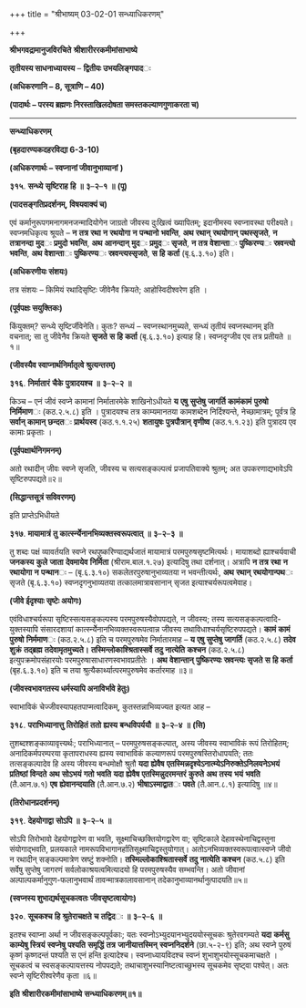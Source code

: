 +++
title = "श्रीभाष्यम् 03-02-01 सन्ध्याधिकरणम्"

+++


**श्रीभगवद्रामानुजविरचिते** **श्रीशारीररकमीमांसाभाष्ये**

**तृतीयस्य साधनाध्यायस्य** – **द्वितीयः उभयलिङ्गपाद**ः

**(अधिकरणानि – 8, सूत्राणि – 40)**

**(पादार्थः – परस्य ब्रह्मणः निरस्ताखिलदोषता समस्तकल्याणगुणाकरता च)**

****

**सन्ध्याधिकरणम्**

**(बृहदारण्यकदहरविद्या 6-3-10)**

**(अधिकरणार्थः – स्वप्नानां जीवानुभाव्यानां** **)**

**३१५**. **सन्ध्ये** **सृष्टिराह** **हि** **॥** **३**–**२**–**१** **॥** **(पू)**

**(पादसङ्गतिप्रदर्शनम्, विषयवाक्यं च)**

एवं कर्मानुरूपगमनागमनजन्मादियोगेन जाग्रतो जीवस्य दुःखित्वं ख्यापितम्; इदानीमस्य स्वप्नावस्था परीक्ष्यते। स्वप्नमधिकृत्य श्रूयते – **न** **तत्र** **रथा** **न** **रथयोगा** **न** **पन्थानो** **भवन्ति**, **अथ** **रथान्** **रथयोगान्** **पथस्सृजते**, **न** **तत्रानन्दा** **मुद**ः **प्रमुदो** **भवन्ति**, **अथ** **आनन्दान्** **मुद**ः **प्रमुद**ः **सृजते**, **न** **तत्र** **वेशान्ता**ः **पुष्किरण्य**ः **स्रवन्त्यो** **भवन्ति**, **अथ** **वेशान्ता**ः **पुष्किरण्य**ः **स्रवन्त्यस्सृजते**, **स** **हि** **कर्ता** (बृ.६.३.१०) इति।

**(अधिकरणीयः संशयः)**

तत्र संशयः – किमियं रथादिसृष्टिः जीवेनैव क्रियते; आहोस्विदीश्वरेण इति ।

**(पूर्वपक्षः सयुक्तिकः)**

किंयुक्तम्? सन्ध्ये सृष्टिर्जीवेनेति। कुतः? सन्ध्यं – स्वप्नस्थानमुच्यते, सन्ध्यं तृतीयं स्वप्नस्थानम् इति वचनात्; सा तु जीवेनैव क्रियते **सृजते** **स** **हि** **कर्ता** (बृ.६.३.१०) इत्याह हि। स्वप्नदृग्जीव एव तत्र प्रतीयते ॥१॥

**(जीवस्यैव स्वाप्नार्थनिर्मातृत्वे श्रुत्यन्तरम्)**

**३१६**. **निर्मातारं** **चैके** **पुत्रादयश्च** **॥** **३**–**२**–**२** **॥**

किञ्च – एनं जीवं स्वप्ने कामानां निर्मातारमेके शाखिनोऽधीयते **य** **एषु** **सुप्तेषु** **जागर्ति** **कामंकामं** **पुरुषो** **निर्मिमाण**ः (कठ.२.५.८) इति । पुत्रादयश्च तत्र काम्यमानतया कामशब्देन निर्दिश्यन्ते, नेच्छामात्रम्; पूर्वत्र हि **सर्वान्** **कामान्** **छन्दत**ः **प्रार्थयस्व** (कठ.१.१.२५) **शतायुषः** **पुत्रपौत्रान्** **वृणीष्व** (कठ.१.१.२३) इति पुत्रादय एव कामाः प्रकृताः ।

**(पूर्वपक्षार्थनिगमनम्)**

अतो रथादीन् जीवः स्वप्ने सृजति, जीवस्य च सत्यसङ्कल्पत्वं प्रजापतिवाक्ये श्रुतम्; अत उपकरणाद्यभावेऽपि सृष्टिरुपपद्यते॥२॥

**(सिद्धान्तसूत्रं सविवरणम्)**

इति प्राप्तेऽभिधीयते

**३१७**. **मायामात्रं** **तु** **कार्त्स्न्येेनानभिव्यक्तस्वरूपत्वात्** **॥** **३**–**२**–**३** **॥**

तु शब्दः पक्षं व्यावर्तयति स्वप्ने रथपुष्करिण्याद्यर्थजातं मायामात्रं परमपुरुषसृष्टमित्यर्थः। मायाशब्दो ह्याश्चर्यवाची **जनकस्य** **कुले** **जाता** **देवमायेव** **निर्मिता** (श्रीराम.बाल.१.२७) इत्यादिषु तथा दर्शनात्। अत्रापि **न** **तत्र** **रथा** **न** **रथायोगा** **न** **पन्थान**ः – (बृ.६.३.१०) सकलेतरपुरुषानुभाव्यतया न भवन्तीत्यर्थः,
**अथ** **रथान्** **रथयोगान्पथ**ः सृजते (बृ.६.३.१०) स्वप्नदृगनुभाव्यतया तत्कालमात्रावसानान् सृजत इत्याश्चर्यरूपत्वमेवाह।

**(जीवे ईदृश्याः सृष्टेः अयोगः)**

एवंविधाश्चर्यरूपा सृष्टिस्सत्यसङ्कल्पस्य परमपुरुषस्यैवोपपद्यते, न जीवस्य; तस्य सत्यसङ्कल्पत्वादि-युक्तस्यापि संसारदशायां कार्त्स्न्येेनानभिव्यक्तस्वरूपत्वान्न जीवस्य तथाविधाश्चर्यसृष्टिरुपपद्यते। **कामं** **कामं** **पुरुषो** **निर्ममाण**ः (कठ.२.५.८) इति च परमपुरुषमेव निर्मातारमाह – **य** **एषु** **सुप्तेषु** **जागर्ति** (कठ.२.५.८) **तदेव** **शुक्रं** **तद्ब्रह्म** **तदेवामृतमुच्यते।** **तस्मिन्लोकाश्श्रितास्सर्वे** **तदु** **नात्येति** **कश्चन** (कठ.२.५.८) इत्युपक्रमोपसंहारयोः परमपुरुषासाधारणस्वभावप्रतीतेः । **अथ** **वेशान्तान्** **पुष्किरण्यः** **स्रवन्त्यः** **सृजते** **स** **हि** **कर्ता** (बृह.६.३.१०) इति च तया श्रुत्यैकार्थ्यात्परमपुरुषमेव कर्तारमाह ॥३॥

**(जीवस्वभावगतस्य धर्मस्यापि अनाविर्भावे हेतुः)**

स्वाभाविकं चेज्जीवस्यापहतपाप्मत्वादिकम्, कुतस्तन्नाभिव्यज्यत इत्यत आह –

**३१८**. **पराभिध्यानात्तु** **तिरोहितं** **ततो** **ह्यस्य** **बन्धविपर्ययौ** **॥** **३**–**२**–**४** **॥** **(सि)**

तुशब्दश्शङ्काव्यावृत्त्यर्थः; पराभिध्यानात् – परमपुरुषसङ्कल्पात्, अस्य जीवस्य स्वाभाविकं रूपं तिरोहितम्; अनादिकर्मपरम्परया कृतापराधस्य ह्यस्य स्वाभाविकं कल्याणरूपं परमपुरुषस्तिरोधापयति; ततः तत्सङ्कल्पादेव हि अस्य जीवस्य बन्धमोक्षौ श्रुतौ **यदा** **ह्येवैष** **एतस्मिन्नदृश्येऽनात्म्येऽनिरुक्तेऽनिलयनेऽभयं** **प्रतिष्ठां** **विन्दते** **अथ** **सोऽभयं** **गतो** **भवति** **यदा** **ह्येवैष** **एतस्मिन्नुदरमन्तरं** **कुरुते** **अथ** **तस्य** **भयं** **भवति** (तै.आन.७.१) **एष** **ह्येवानन्दयाति** (तै.आन.७.२) **भीषाऽस्माद्वात**ः **पवते** (तै.आन.८.१) इत्यादिषु ॥४॥

**(तिरोधानप्रदर्शनम्)**

**३१९**. **देहयोगाद्वा** **सोऽपि** **॥** **३**–**२**–**५** **॥**

सोऽपि तिरोभावो देहयोगद्वारेण वा भवति, सूक्ष्माचिच्छक्तियोगद्वारेण वा; सृष्टिकाले देहावस्थेनाचिद्वस्तुना संयोगाद्भवति, प्रलयकाले नामरूपविभागानर्हातिसूक्ष्माचिद्वस्तुयोगात्। अतोऽनभिव्यक्तस्वरूपत्वात्स्वप्ने जीवो न रथादीन् सङ्कल्पमात्रेण स्रष्टुं शक्नोति। **तस्मिल्लोकाश्श्रितास्सर्वे** **तदु** **नात्येति** **कश्चन** (कठ.५.८) इति सर्वेषु सुप्तेषु जागरणं सर्वलोकाश्रयत्वमित्यादयो हि परमपुरुषस्यैव सम्भवन्ति। अतो जीवानां अल्पाल्पकर्मानुगुण-फलानुभवार्थं तावन्मात्रकालावसानान् तदेकानुभाव्यानर्थानुत्पादयति॥५॥

**(स्वप्नस्य शुभाद्यर्थसूचकत्वतः जीवसृष्टत्वायोगः)**

**३२०**. **सूचकश्च** **हि** **श्रुतेराचक्षते** **च** **तद्विद**ः **॥** **३**–**२**–**६** **॥**

इतश्च स्वाप्ना अर्था न जीवसङ्कल्पपूर्वकाः; यतः स्वप्नोऽभ्युदयानभ्युदययोस्सूचकः श्रुतेरवगम्यते **यदा** **कर्मसु** **काम्येषु** **स्त्रियं** **स्वप्नेषु** **पश्यति** **समृद्धिं** **तत्र** **जानीयात्तस्मिन्** **स्वप्ननिदर्शने** (छा.५-२-९) इति; अथ स्वप्ने पुरुषं कृष्णं कृष्णदन्तं पश्यति स एनं हन्ति इत्यादेश्च। स्वप्नाध्यायविदश्च स्वप्नं शुभाशुभयोस्सूचकमाचक्षते । सूचकत्वं च स्वसङ्कल्पायत्तस्य नोपपद्यते; तथाचाशुभस्यानिष्टत्वाच्छुभस्य सूचकमेव सृष्ट्वा पश्येत्। अतः स्वप्ने सृष्टिरीश्वरेणैव कृता ॥६॥

**इति** **श्रीशारीरकमीमांसाभाष्ये** **सन्ध्याधिकरणम्॥१॥**


